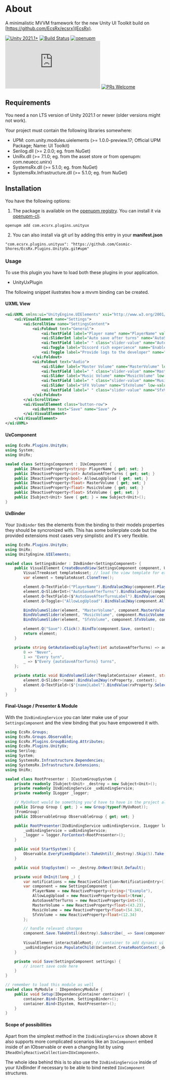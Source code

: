 # About
A minimalistic MVVM framework for the new Unity UI Toolkit build on [https://github.com/EcsRx/ecsrx](EcsRx).

[![Unity 2021.1+](https://img.shields.io/badge/unity-2021.1%2B-blue.svg)](https://unity3d.com/get-unity/download)
[![Build Status](https://github.com/Cosmic-Shores/EcsRx.Plugins.UnityUx/actions/workflows/publish.yml/badge.svg)](https://github.com/Cosmic-Shores/EcsRx.Plugins.UnityUx/actions)
[![openupm](https://img.shields.io/npm/v/com.ecsrx.plugins.unityux?label=openupm&registry_uri=https://package.openupm.com)](https://openupm.com/packages/com.ecsrx.plugins.unityux/)
[![License](https://badgen.net/github/license/Naereen/Strapdown.js)](https://github.com/Cosmic-Shores/EcsRx.Plugins.UnityUx/blob/main/LICENSE)
[![PRs Welcome](https://img.shields.io/badge/PRs-welcome-brightgreen.svg?style=flat-square)](http://makeapullrequest.com)

## Requirements
You need a non LTS version of Unity 2021.1 or newer (older versions might not work).

Your project must contain the following libraries somewhere:
- UPM: com.unity.modules.uielements (>= 1.0.0-preview.17; Official UPM Package; Name: UI Toolkit)
- Serilog.dll (>= 2.0.0; eg. from NuGet)
- UniRx.dll (>= 7.1.0; eg. from the asset store or from openupm: com.neuecc.unirx)
- SystemsRx.dll (>= 5.1.0; eg. from NuGet)
- SystemsRx.Infrastructure.dll (>= 5.1.0; eg. from NuGet)

## Installation
You have the following options:
1. The package is available on the [openupm registry](https://openupm.com). You can install it via [openupm-cli](https://github.com/openupm/openupm-cli).
```
openupm add com.ecsrx.plugins.unityux
```
2. You can also install via git url by adding this entry in your **manifest.json**
```
"com.ecsrx.plugins.unityux": "https://github.com/Cosmic-Shores/EcsRx.Plugins.UnityUx.git#upm"
```

### Usage
To use this plugin you have to load both these plugins in your application.
- UnityUxPlugin

The following snippet ilustrates how a mvvm binding can be created.

#### UXML View
```xml
<ui:UXML xmlns:ui="UnityEngine.UIElements" xsi="http://www.w3.org/2001/XMLSchema-instance" engine="UnityEngine.UIElements" noNamespaceSchemaLocation="../../../../UIElementsSchema/UIElements.xsd" editor-extension-mode="False">
    <ui:VisualElement name="Settings">
        <ui:ScrollView name="SettingsContent">
            <ui:Foldout text="General">
                <ui:TextField label="Player name" name="PlayerName" value="" />
                <ui:SliderInt label="Auto save after turns" name="AutoSaveAfterTurns" low-value="0" high-value="10" page-size="1" value="1" />
                <ui:TextField label=" " class="slider-value" name="AutoSaveAfterTurnsLabel" value="1" />
                <ui:Toggle label="Discord rich experience" name="EnableDiscordRichExperience" />
                <ui:Toggle label="Provide logs to the developer" name="AllowLogUpload" />
            </ui:Foldout>
            <ui:Foldout text="Audio">
                <ui:Slider label="Master Volume" name="MasterVolume" low-value="0" high-value="100" page-size="1" value="100" />
                <ui:TextField label=" " class="slider-value" name="MasterVolumeLabel" value="100%" />
                <ui:Slider label="Music Volume" name="MusicVolume" low-value="0" high-value="100" page-size="1" value="100" />
                <ui:TextField label=" " class="slider-value" name="MusicVolumeLabel" value="100%" />
                <ui:Slider label="SFX Volume" name="SfxVolume" low-value="0" high-value="100" page-size="1" value="100" />
                <ui:TextField label=" " class="slider-value" name="SfxVolumeLabel" value="100%" />
            </ui:Foldout>
        </ui:ScrollView>
        <ui:VisualElement class="button-row">
            <ui:Button text="Save" name="Save" />
        </ui:VisualElement>
    </ui:VisualElement>
</ui:UXML>
```

#### UxComponent
```cs
using EcsRx.Plugins.UnityUx;
using System;
using UniRx;

sealed class SettingsComponent : IUxComponent {
    public IReactiveProperty<string> PlayerName { get; set; }
    public IReactiveProperty<int> AutoSaveAfterTurns { get; set; }
    public IReactiveProperty<bool> AllowLogUpload { get; set; }
    public IReactiveProperty<float> MasterVolume { get; set; }
    public IReactiveProperty<float> MusicVolume { get; set; }
    public IReactiveProperty<float> SfxVolume { get; set; }
    public ISubject<Unit> Save { get; } = new Subject<Unit>();
}
```

#### UxBinder
Your `IUxBinder` ties the elements from the binding to their models properties they should be syncronized with.
This has some boilerplate code but the provided extensions most cases very simplistic and it's very flexible.

```cs
using EcsRx.Plugins.UnityUx;
using UniRx;
using UnityEngine.UIElements;

sealed class SettingsBinder : IUxBinder<SettingsComponent> {
    public VisualElement CreateBoundView(SettingsComponent component, UxContext context) {
        VisualTreeAsset templateAsset; // load the view template for example by using unity addressables
        var element = templateAsset.CloneTree();

        element.Q<TextField>("PlayerName").BindValue2Way(component.PlayerName, context);
        element.Q<SliderInt>("AutoSaveAfterTurns").BindValue2Way(component.AutoSaveAfterTurns, context);
        element.Q<TextField>($"AutoSaveAfterTurnsLabel").BindValue(component.AutoSaveAfterTurns.Select(GetAutoSaveDisplayText).TakeUntil(context));
        element.Q<Toggle>("AllowLogUpload").BindValue2Way(component.AllowLogUpload, context);

        BindVolumeSlider(element, "MasterVolume", component.MasterVolume, context);
        BindVolumeSlider(element, "MusicVolume", component.MusicVolume, context);
        BindVolumeSlider(element, "SfxVolume", component.SfxVolume, context);

        element.Q("Save").Click().BindTo(component.Save, context);
        return element;
    }

    private string GetAutoSaveDisplayText(int autoSaveAfterTurns) => autoSaveAfterTurns switch {
        0 => "Never",
        1 => "Every turn",
        _ => $"Every {autoSaveAfterTurns} turns",
    };

    private static void BindVolumeSlider(TemplateContainer element, string name, IReactiveProperty<float> rxProperty, UxContext context) {
        element.Q<Slider>(name).BindValue2Way(rxProperty, context);
        element.Q<TextField>($"{name}Label").BindValue(rxProperty.Select(value => $"{value:F1}%").TakeUntil(context));
    }
}
```

#### Final-Usage / Presenter & Module
With the `IUxBindingService` you can later make use of your `SettingsComponent` and the view binding that you have empowered it with.

```cs
using EcsRx.Groups;
using EcsRx.Groups.Observable;
using EcsRx.Plugins.GroupBinding.Attributes;
using EcsRx.Plugins.UnityUx;
using Serilog;
using System;
using SystemsRx.Infrastructure.Dependencies;
using SystemsRx.Infrastructure.Extensions;
using UniRx;

sealed class RootPresenter : ICustomGroupSystem {
    private readonly ISubject<Unit> _destroy = new Subject<Unit>();
    private readonly IUxBindingService _uxBindingService;
    private readonly ILogger _logger;

    // MyUxRoot would be something you'd have to have in the project already - see EcsRx docs for reference
    public IGroup Group { get; } = new Group(typeof(MyUxRoot));
    [FromGroup]
    public IObservableGroup ObservableGroup { get; set; }

    public RootPresenter(IUxBindingService uxBindingService, ILogger logger) {
        _uxBindingService = uxBindingService;
        _logger = logger.ForContext<RootPresenter>();
    }

    public void StartSystem() {
        Observable.EveryFixedUpdate().TakeUntil(_destroy).Skip(5).Take(1).Subscribe(OnInit);
    }

    public void StopSystem() => _destroy.OnNext(Unit.Default);

    private void OnInit(long _) {
        var notifications = new ReactiveCollection<NotificationEntry>();
        var component = new SettingsComponent {
            PlayerName = new ReactiveProperty<string>("Example"),
            AllowLogUpload = new ReactiveProperty<bool>(true),
            AutoSaveAfterTurns = new ReactiveProperty<int>(5),
            MasterVolume = new ReactiveProperty<float>(43.23),
            MusicVolume = new ReactiveProperty<float>(54.34),
            SfxVolume = new ReactiveProperty<float>(12.34)
        };

        // handle relevant changes
        component.Save.TakeUntil(destroy).Subscribe(_ => Save(component));
        
        VisualElement interactableRoot; // container to add dynamic ui onto
        _uxBindingService.PopulateChild(UxContext.CreateRootContext(_destroy, _logger), interactableRoot, component);
    }

    private void Save(SettingsComponent settings) {
        // insert save code here
    }
}

// remember to load this module as well
sealed class MyModule : IDependencyModule {
    public void Setup(IDependencyContainer container) {
        container.Bind<ISystem, SettingsBinder>();
        container.Bind<ISystem, RootPresenter>();
    }
}
```

#### Scope of possibilities
Apart from the simplest method in the `IUxBindingService` shown above it also supports more complicated scenarios like an `IUxComponent` embed inside of an IObservable or even a changing list by using `IReadOnlyReactiveCollection<IUxComponent>`.

The whole idea behind this is to also use the `IUxBindingService` inside of your IUxBinder if necessary to be able to bind nested `IUxComponent` structures.
